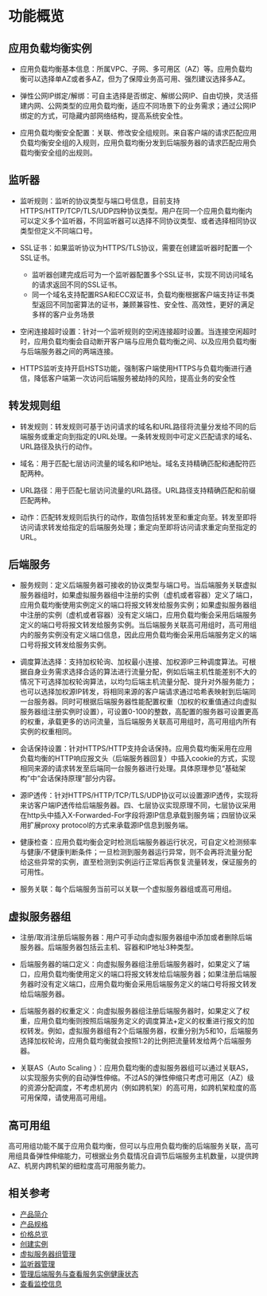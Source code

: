 # 功能概览

## 应用负载均衡实例

- 应用负载均衡基本信息：所属VPC、子网、多可用区（AZ）等。应用负载均衡可以选择单AZ或者多AZ，但为了保障业务高可用、强烈建议选择多AZ。

- 弹性公网IP绑定/解绑：可自主选择是否绑定、解绑公网IP、自由切换，灵活搭建内网、公网类型的应用负载均衡，适应不同场景下的业务需求；通过公网IP绑定的方式，可隐藏内部网络结构，提高系统安全性。

- 应用负载均衡安全配置：关联、修改安全组规则。来自客户端的请求匹配应用负载均衡安全组的入规则，应用负载均衡分发到后端服务器的请求匹配应用负载均衡安全组的出规则。

## 监听器

- 监听规则：监听的协议类型与端口号信息，目前支持HTTPS/HTTP/TCP/TLS/UDP四种协议类型。用户在同一个应用负载均衡内可以定义多个监听器，不同监听器可以选择不同协议类型、或者选择相同协议类型但定义不同端口号。

- SSL证书：如果监听协议为HTTPS/TLS协议，需要在创建监听器时配置一个SSL证书。
   - 监听器创建完成后可为一个监听器配置多个SSL证书，实现不同访问域名的请求返回不同的SSL证书。
   - 同一个域名支持配置RSA和ECC双证书，负载均衡根据客户端支持证书类型返回不同加密算法的证书，兼顾兼容性、安全性、高效性，更好的满足多样的客户业务场景

- 空闲连接超时设置：针对一个监听规则的空闲连接超时设置。当连接空闲超时时，应用负载均衡会自动断开客户端与应用负载均衡之间、以及应用负载均衡与后端服务器之间的两端连接。
- HTTPS监听支持开启HSTS功能，强制客户端使用HTTPS与负载均衡进行通信，降低客户端第一次访问后端服务被劫持的风险，提高业务的安全性

## 转发规则组

- 转发规则：转发规则可基于访问请求的域名和URL路径将流量分发给不同的后端服务或重定向到指定的URL处理。一条转发规则中可定义匹配请求的域名、URL路径及执行的动作。

- 域名：用于匹配七层访问流量的域名和IP地址。域名支持精确匹配和通配符匹配两种。

- URL路径：用于匹配七层访问流量的URL路径。URL路径支持精确匹配和前缀匹配两种。

- 动作：匹配转发规则后执行的动作，取值包括转发至和重定向至。转发至即将访问请求转发给指定的后端服务处理；重定向至即将访问请求重定向至指定的URL。

## 后端服务

- 服务规则：定义后端服务器可接收的协议类型与端口号。当后端服务关联虚拟服务器组时，如果虚拟服务器组中注册的实例（虚机或者容器）定义了端口，应用负载均衡使用实例定义的端口将报文转发给服务实例；如果虚拟服务器组中注册的实例（虚机或者容器）没有定义端口，应用负载均衡会采用后端服务定义的端口号将报文转发给服务实例。当后端服务关联高可用组时，高可用组内的服务实例没有定义端口信息，因此应用负载均衡会采用后端服务定义的端口号将报文转发给服务实例。

- 调度算法选择：支持加权轮询、加权最小连接、加权源IP三种调度算法。可根据自身业务需求选择合适的算法进行流量分配，例如后端主机性能差别不大的情况下可选择加权轮询算法，以均匀后端主机流量分配、提升对外服务能力；也可以选择加权源IP转发，将相同来源的客户端请求通过哈希表映射到后端同一台服务器。同时可根据后端服务器性能配置权重（加权的权重值通过向虚拟服务器组注册实例时设置），可设置0-100的整数，高配置的服务器可设置更高的权重，承载更多的访问流量，当后端服务关联高可用组时，高可用组内所有实例的权重相同。

- 会话保持设置：针对HTTPS/HTTP支持会话保持。应用负载均衡采用在应用负载均衡的HTTP响应报文头（后端服务器回复）中插入cookie的方式，实现相同来源的请求转发至后端同一台服务器进行处理。具体原理参见“基础架构”中“会话保持原理”部分内容。

- 源IP透传：针对HTTPS/HTTP/TCP/TLS/UDP协议可以设置源IP透传，实现将来访客户端IP透传给后端服务器。四、七层协议实现原理不同，七层协议采用在http头中插入X-Forwarded-For字段将源IP信息承载到服务端；四层协议采用扩展proxy protocol的方式来承载源IP信息到服务端。

- 健康检查：应用负载均衡会定时检测后端服务器运行状况，可自定义检测频率与健康/不健康判断条件；一旦检测到服务器运行异常，则不会再将流量分配给这些异常的实例，直至检测到实例运行正常后再恢复流量转发，保证服务的可用性。

- 服务关联：每个后端服务当前可以关联一个虚拟服务器组或高可用组。

## 虚拟服务器组

- 注册/取消注册后端服务器：用户可手动向虚拟服务器组中添加或者删除后端服务器。后端服务器包括云主机、容器和IP地址3种类型。

- 后端服务器的端口定义：向虚拟服务器组注册后端服务器时，如果定义了端口，应用负载均衡使用定义的端口将报文转发给后端服务器；如果注册后端服务器时没有定义端口，应用负载均衡会采用后端服务定义的端口号将报文转发给后端服务器。

- 后端服务器的权重定义：向虚拟服务器组注册后端服务器时，如果定义了权重，应用负载均衡则按照后端服务定义的调度算法+定义的权重进行报文的加权转发。例如，虚拟服务器组有2个后端服务器，权重分别为5和10，后端服务选择加权轮询，应用负载均衡就会按照1:2的比例把流量转发给两个后端服务器。

- 关联AS（Auto Scaling ）：应用负载均衡的虚拟服务器组可以通过关联AS，以实现服务实例的自动弹性伸缩。不过AS的弹性伸缩只考虑可用区（AZ）级的资源分配调度，不考虑机房内（例如跨机架）的高可用，如跨机架粒度的高可用保障，请使用高可用组。

## 高可用组

高可用组功能不属于应用负载均衡，但可以与应用负载均衡的后端服务关联，高可用组具备弹性伸缩能力，可根据业务负载情况自调节后端服务主机数量，以提供跨AZ、机房内跨机架的细粒度高可用服务能力。


## 相关参考

- [产品简介](../Introduction/Product-Overview.md)
- [产品规格](../Introduction/Specification.md)
- [价格总览](../Pricing/Price-Overview.md)
- [创建实例](../Getting-Started/Create-Instance.md)
- [虚拟服务器组管理](../Operation-Guide/TargetGroup-Management.md)
- [监听器管理](../Operation-Guide/Listener-Management.md)
- [管理后端服务与查看服务实例健康状态](../Operation-Guide/Backend-Management.md)
- [查看监控信息](../Operation-Guide/Monitoring.md)


